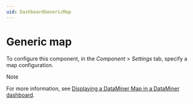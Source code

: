 ```yaml
---
uid: DashboardGenericMap
---
```


# Generic map

To configure this component, in the *Component* > *Settings* tab, specify a map configuration.

> [!NOTE]
> For more information, see [Displaying a DataMiner Map in a DataMiner dashboard](xref:Displaying_a_DataMiner_Map_in_a_DataMiner_dashboard).
